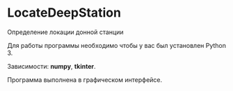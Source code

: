 # LocateDeepStation
Определение локации донной станции

Для работы программы необходимо чтобы у вас был установлен Python 3.

Зависимости: **numpy**, **tkinter**.

Программа выполнена в графическом интерфейсе.
